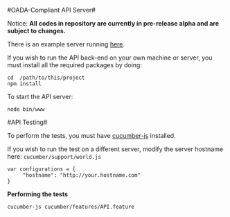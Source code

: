 #OADA-Compliant API Server#

Notice: **All codes in repository are currently in pre-release alpha and are subject to changes.**

There is an example server running [here](http://oada-test.herokuapp.com). 

If you wish to run the API back-end on your own machine or server, you must install all the required packages by doing:
    
    cd  /path/to/this/project
    npm install
	
To start the API server:

    node bin/www

#API Testing#

To perform the tests, you must have [cucumber-js](https://github.com/cucumber/cucumber-js) installed.

If you wish to run the test on a different server, modify the server hostname here: `cucumber/support/world.js`
    
    var configurations = {
         "hostname": "http://your.hostname.com"
	}

**Performing the tests**

    cucumber-js cucumber/features/API.feature